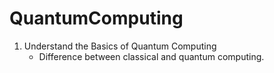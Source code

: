 # QuantumComputing


1. Understand the Basics of Quantum Computing
	* Difference between classical and quantum computing.